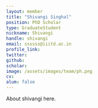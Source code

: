 ```yaml
---
layout: member
title: "Shivangi Singhal"
position: PhD Scholar
type: GraduateStudent
nickname: Shivangi
handle: shivangi
email: ssssss@iiitd.ac.in
profile_link: 
twitter:
github: 
scholar: 
image: /assets/images/team/ph.png
cv: 
alum: false
---
```

About shivangi here.
